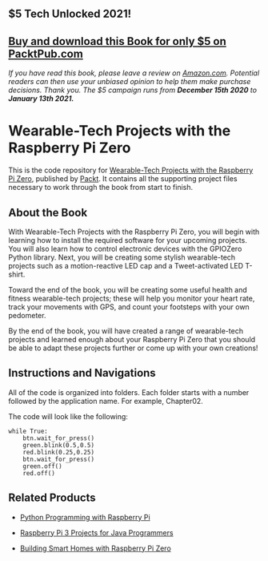 ## $5 Tech Unlocked 2021!
[Buy and download this Book for only $5 on PacktPub.com](https://www.packtpub.com/product/wearable-tech-projects-with-the-raspberry-pi-zero/9781786468819)
-----
*If you have read this book, please leave a review on [Amazon.com](https://www.amazon.com/gp/product/1786468816).     Potential readers can then use your unbiased opinion to help them make purchase decisions. Thank you. The $5 campaign         runs from __December 15th 2020__ to __January 13th 2021.__*


# Wearable-Tech Projects with the Raspberry Pi Zero
This is the code repository for [Wearable-Tech Projects with the Raspberry Pi Zero](https://www.packtpub.com/hardware-and-creative/wearable-tech-projects-raspberry-pi-zero?utm_source=github&utm_medium=repository&utm_campaign=9781786468819), published by [Packt](https://www.packtpub.com). It contains all the supporting project files necessary to work through the book from start to finish.
## About the Book
With Wearable-Tech Projects with the Raspberry Pi Zero, you will begin with learning how to install the required software for your upcoming projects. You will also learn how to control electronic devices with the GPIOZero Python library. Next, you will be creating some stylish wearable-tech projects such as a motion-reactive LED cap and a Tweet-activated LED T-shirt.

Toward the end of the book, you will be creating some useful health and fitness wearable-tech projects; these will help you monitor your heart rate, track your movements with GPS, and count your footsteps with your own pedometer.

By the end of the book, you will have created a range of wearable-tech projects and learned enough about your Raspberry Pi Zero that you should be able to adapt these projects further or come up with your own creations!
## Instructions and Navigations
All of the code is organized into folders. Each folder starts with a number followed by the application name. For example, Chapter02.



The code will look like the following:
```
while True:
    btn.wait_for_press()
    green.blink(0.5,0.5)
    red.blink(0.25,0.25)
    btn.wait_for_press()
    green.off()
    red.off()
```



## Related Products
* [Python Programming with Raspberry Pi](https://www.packtpub.com/hardware-and-creative/python-programming-raspberry-pi?utm_source=github&utm_medium=repository&utm_campaign=9781786467577)

* [Raspberry Pi 3 Projects for Java Programmers](https://www.packtpub.com/hardware-and-creative/raspberry-pi-3-projects-java-programmers?utm_source=github&utm_medium=repository&utm_campaign=9781786462121)

* [Building Smart Homes with Raspberry Pi Zero](https://www.packtpub.com/hardware-and-creative/building-smart-homes-raspberry-pi-zero?utm_source=github&utm_medium=repository&utm_campaign=9781786466952)

